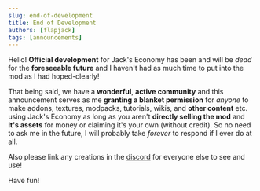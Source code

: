```yaml
---
slug: end-of-development
title: End of Development
authors: [flapjack]
tags: [announcements]
---
```


Hello! **Official development** for Jack's Economy has been and will be *dead* for the **foreseeable future** and I haven't had as much time to put into the mod as I had hoped-clearly!
<!-- truncate -->
That being said, we have a **wonderful**, **active** **community** and this announcement serves as me **granting a blanket permission** for *anyone* to make addons, textures, modpacks, tutorials, wikis, and **other content** etc. using Jack's Economy as long as you aren't **directly selling the mod** and **it's assets** for money or claiming it's your own (without credit). So no need to ask me in the future, I will probably take *forever* to respond if I ever do at all.

Also please link any creations in the [discord](https://discord.gg/3F8gBbMCXU) for everyone else to see and use! 

Have fun!
